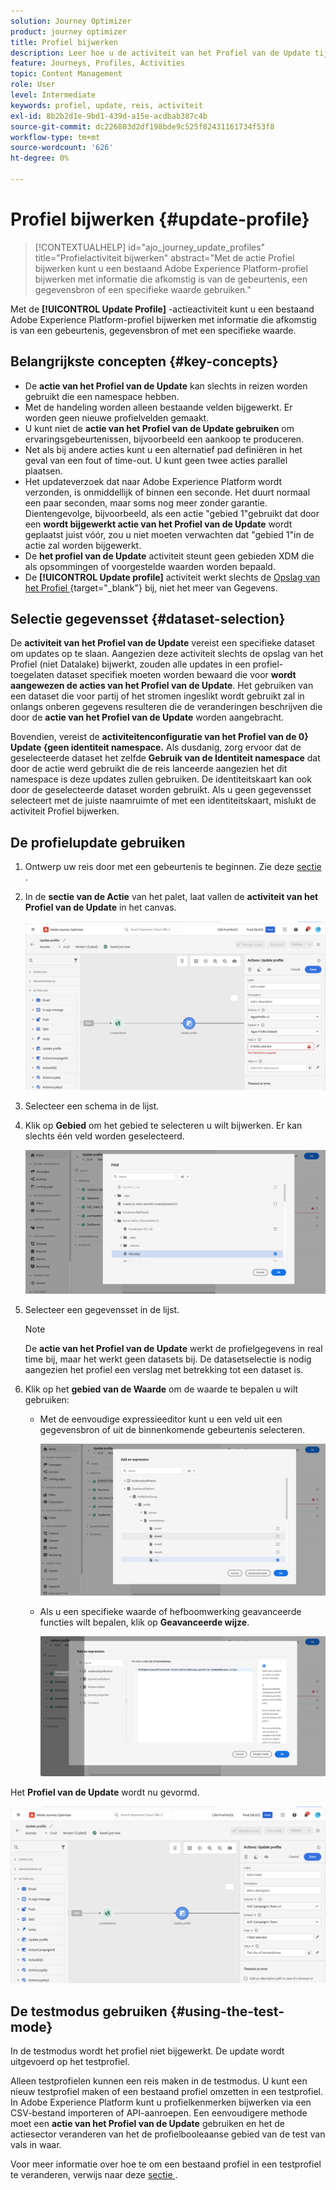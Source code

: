 ```yaml
---
solution: Journey Optimizer
product: journey optimizer
title: Profiel bijwerken
description: Leer hoe u de activiteit van het Profiel van de Update tijdens een reis gebruikt
feature: Journeys, Profiles, Activities
topic: Content Management
role: User
level: Intermediate
keywords: profiel, update, reis, activiteit
exl-id: 8b2b2d1e-9bd1-439d-a15e-acdbab387c4b
source-git-commit: dc226803d2df198bde9c525f82431161734f53f8
workflow-type: tm+mt
source-wordcount: '626'
ht-degree: 0%

---
```


# Profiel bijwerken {#update-profile}

>[!CONTEXTUALHELP]
>id="ajo_journey_update_profiles"
>title="Profielactiviteit bijwerken"
>abstract="Met de actie Profiel bijwerken kunt u een bestaand Adobe Experience Platform-profiel bijwerken met informatie die afkomstig is van de gebeurtenis, een gegevensbron of een specifieke waarde gebruiken."

Met de **[!UICONTROL Update Profile]** -actieactiviteit kunt u een bestaand Adobe Experience Platform-profiel bijwerken met informatie die afkomstig is van een gebeurtenis, gegevensbron of met een specifieke waarde.

## Belangrijkste concepten {#key-concepts}

* De **actie van het Profiel van de Update** kan slechts in reizen worden gebruikt die een namespace hebben.
* Met de handeling worden alleen bestaande velden bijgewerkt. Er worden geen nieuwe profielvelden gemaakt.
* U kunt niet de **actie van het Profiel van de Update gebruiken** om ervaringsgebeurtenissen, bijvoorbeeld een aankoop te produceren.
* Net als bij andere acties kunt u een alternatief pad definiëren in het geval van een fout of time-out. U kunt geen twee acties parallel plaatsen.
* Het updateverzoek dat naar Adobe Experience Platform wordt verzonden, is onmiddellijk of binnen een seconde. Het duurt normaal een paar seconden, maar soms nog meer zonder garantie. Dientengevolge, bijvoorbeeld, als een actie &quot;gebied 1&quot;gebruikt dat door een **wordt bijgewerkt actie van het Profiel van de Update** wordt geplaatst juist vóór, zou u niet moeten verwachten dat &quot;gebied 1&quot;in de actie zal worden bijgewerkt.
* De **het profiel van de Update** activiteit steunt geen gebieden XDM die als opsommingen of voorgestelde waarden worden bepaald.
* De **[!UICONTROL Update profile]** activiteit werkt slechts de [ Opslag van het Profiel ](https://experienceleague.adobe.com/docs/experience-platform/profile/home.html?lang=nl-NL#profile-data-store){target="_blank"}  bij, niet het meer van Gegevens.

## Selectie gegevensset {#dataset-selection}

De **activiteit van het Profiel van de Update** vereist een specifieke dataset om updates op te slaan. Aangezien deze activiteit slechts de opslag van het Profiel (niet Datalake) bijwerkt, zouden alle updates in een profiel-toegelaten dataset specifiek moeten worden bewaard die voor **wordt aangewezen de acties van het Profiel van de Update**. Het gebruiken van een dataset die voor partij of het stromen ingeslikt wordt gebruikt zal in onlangs onberen gegevens resulteren die de veranderingen beschrijven die door de **actie van het Profiel van de Update** worden aangebracht.

Bovendien, vereist de **activiteitenconfiguratie van het Profiel van de 0&rbrace; Update &lbrace;geen identiteit namespace.** Als dusdanig, zorg ervoor dat de geselecteerde dataset het zelfde **Gebruik van de Identiteit namespace** dat door de actie werd gebruikt die de reis lanceerde aangezien het dit namespace is deze updates zullen gebruiken. De identiteitskaart kan ook door de geselecteerde dataset worden gebruikt. Als u geen gegevensset selecteert met de juiste naamruimte of met een identiteitskaart, mislukt de activiteit Profiel bijwerken.

## De profielupdate gebruiken

1. Ontwerp uw reis door met een gebeurtenis te beginnen. Zie deze [ sectie ](../building-journeys/journey.md).

1. In de **sectie van de Actie** van het palet, laat vallen de **activiteit van het Profiel van de Update** in het canvas.

   ![](assets/profileupdate0.png)

1. Selecteer een schema in de lijst.

1. Klik op **Gebied** om het gebied te selecteren u wilt bijwerken. Er kan slechts één veld worden geselecteerd.

   ![](assets/profileupdate2.png)

1. Selecteer een gegevensset in de lijst.

   >[!NOTE]
   >
   >De **actie van het Profiel van de Update** werkt de profielgegevens in real time bij, maar het werkt geen datasets bij. De datasetselectie is nodig aangezien het profiel een verslag met betrekking tot een dataset is.

1. Klik op het **gebied van de Waarde** om de waarde te bepalen u wilt gebruiken:

   * Met de eenvoudige expressieeditor kunt u een veld uit een gegevensbron of uit de binnenkomende gebeurtenis selecteren.

     ![](assets/profileupdate4.png)

   * Als u een specifieke waarde of hefboomwerking geavanceerde functies wilt bepalen, klik op **Geavanceerde wijze**.

     ![](assets/profileupdate3.png)

Het **Profiel van de Update** wordt nu gevormd.

![](assets/profileupdate1.png)


## De testmodus gebruiken {#using-the-test-mode}

In de testmodus wordt het profiel niet bijgewerkt. De update wordt uitgevoerd op het testprofiel.

Alleen testprofielen kunnen een reis maken in de testmodus. U kunt een nieuw testprofiel maken of een bestaand profiel omzetten in een testprofiel. In Adobe Experience Platform kunt u profielkenmerken bijwerken via een CSV-bestand importeren of API-aanroepen. Een eenvoudigere methode moet een **actie van het Profiel van de Update** gebruiken en het de actiesector veranderen van het de profielbooleaanse gebied van de test van vals in waar.

Voor meer informatie over hoe te om een bestaand profiel in een testprofiel te veranderen, verwijs naar deze [ sectie ](../audience/creating-test-profiles.md#create-test-profiles-csv).
